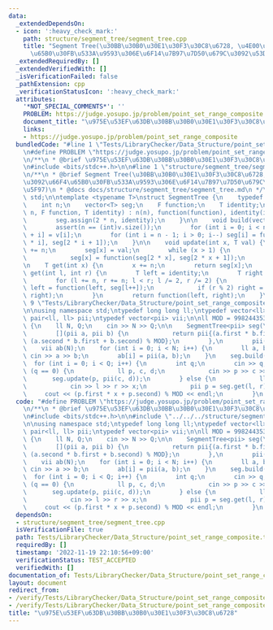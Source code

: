 ```yaml
---
data:
  _extendedDependsOn:
  - icon: ':heavy_check_mark:'
    path: structure/segment_tree/segment_tree.cpp
    title: "Segment Tree(\u30BB\u30B0\u30E1\u30F3\u30C8\u6728, \u4E00\u70B9\u3092\u66F4\
      \u65B0\u30FB\u533A\u9593\u306E\u6F14\u7B97\u7D50\u679C\u3092\u53D6\u5F97)"
  _extendedRequiredBy: []
  _extendedVerifiedWith: []
  _isVerificationFailed: false
  _pathExtension: cpp
  _verificationStatusIcon: ':heavy_check_mark:'
  attributes:
    '*NOT_SPECIAL_COMMENTS*': ''
    PROBLEM: https://judge.yosupo.jp/problem/point_set_range_composite
    document_title: "\u975E\u53EF\u63DB\u30BB\u30B0\u30E1\u30F3\u30C8\u6728"
    links:
    - https://judge.yosupo.jp/problem/point_set_range_composite
  bundledCode: "#line 1 \"Tests/LibraryChecker/Data_Structure/point_set_range_composite.test.cpp\"\
    \n#define PROBLEM \"https://judge.yosupo.jp/problem/point_set_range_composite\"\
    \n/**\n * @brief \u975E\u53EF\u63DB\u30BB\u30B0\u30E1\u30F3\u30C8\u6728\n */\n\
    \n#include <bits/stdc++.h>\n\n#line 1 \"structure/segment_tree/segment_tree.cpp\"\
    \n/**\n * @brief Segment Tree(\u30BB\u30B0\u30E1\u30F3\u30C8\u6728, \u4E00\u70B9\
    \u3092\u66F4\u65B0\u30FB\u533A\u9593\u306E\u6F14\u7B97\u7D50\u679C\u3092\u53D6\
    \u5F97)\n * @docs docs/structure/segment_tree/segment_tree.md\n */\n\nusing namespace\
    \ std;\n\ntemplate <typename T>\nstruct SegmentTree {\n    typedef T (*F)(T, T);\n\
    \    int n;\n    vector<T> seg;\n    F function;\n    T identity;\n\n    SegmentTree(int\
    \ n, F function, T identity) : n(n), function(function), identity(identity) {\n\
    \        seg.assign(2 * n, identity);\n    }\n\n    void build(vector<T> v) {\n\
    \        assert(n == (int)v.size());\n        for (int i = 0; i < n; i++) seg[n\
    \ + i] = v[i];\n        for (int i = n - 1; i > 0; i--) seg[i] = function(seg[2\
    \ * i], seg[2 * i + 1]);\n    }\n\n    void update(int x, T val) {\n        x\
    \ += n;\n        seg[x] = val;\n        while (x > 1) {\n            x = x / 2;\n\
    \            seg[x] = function(seg[2 * x], seg[2 * x + 1]);\n        }\n    }\n\
    \n    T get(int x) {\n        x += n;\n        return seg[x];\n    }\n\n    T\
    \ get(int l, int r) {\n        T left = identity;\n        T right = identity;\n\
    \        for (l += n, r += n; l < r; l /= 2, r /= 2) {\n            if (l % 2)\
    \ left = function(left, seg[l++]);\n            if (r % 2) right = function(seg[--r],\
    \ right);\n        }\n        return function(left, right);\n    }\n};\n#line\
    \ 9 \"Tests/LibraryChecker/Data_Structure/point_set_range_composite.test.cpp\"\
    \n\nusing namespace std;\ntypedef long long ll;\ntypedef vector<ll> vi;\ntypedef\
    \ pair<ll, ll> pii;\ntypedef vector<pii> vii;\n\nll MOD = 998244353;\n\nint main()\
    \ {\n    ll N, Q;\n    cin >> N >> Q;\n\n    SegmentTree<pii> seg(\n        N,\n\
    \        [](pii a, pii b) {\n            return pii{(a.first * b.first) % MOD,\
    \ (a.second * b.first + b.second) % MOD};\n        },\n        pii(1, 0));\n\n\
    \    vii ab(N);\n    for (int i = 0; i < N; i++) {\n        ll a, b;\n       \
    \ cin >> a >> b;\n        ab[i] = pii(a, b);\n    }\n    seg.build(ab);\n\n  \
    \  for (int i = 0; i < Q; i++) {\n        int q;\n        cin >> q;\n        if\
    \ (q == 0) {\n            ll p, c, d;\n            cin >> p >> c >> d;\n     \
    \       seg.update(p, pii(c, d));\n        } else {\n            ll l, r, x;\n\
    \            cin >> l >> r >> x;\n            pii p = seg.get(l, r);\n       \
    \     cout << (p.first * x + p.second) % MOD << endl;\n        }\n    }\n}\n"
  code: "#define PROBLEM \"https://judge.yosupo.jp/problem/point_set_range_composite\"\
    \n/**\n * @brief \u975E\u53EF\u63DB\u30BB\u30B0\u30E1\u30F3\u30C8\u6728\n */\n\
    \n#include <bits/stdc++.h>\n\n#include \"../../../structure/segment_tree/segment_tree.cpp\"\
    \n\nusing namespace std;\ntypedef long long ll;\ntypedef vector<ll> vi;\ntypedef\
    \ pair<ll, ll> pii;\ntypedef vector<pii> vii;\n\nll MOD = 998244353;\n\nint main()\
    \ {\n    ll N, Q;\n    cin >> N >> Q;\n\n    SegmentTree<pii> seg(\n        N,\n\
    \        [](pii a, pii b) {\n            return pii{(a.first * b.first) % MOD,\
    \ (a.second * b.first + b.second) % MOD};\n        },\n        pii(1, 0));\n\n\
    \    vii ab(N);\n    for (int i = 0; i < N; i++) {\n        ll a, b;\n       \
    \ cin >> a >> b;\n        ab[i] = pii(a, b);\n    }\n    seg.build(ab);\n\n  \
    \  for (int i = 0; i < Q; i++) {\n        int q;\n        cin >> q;\n        if\
    \ (q == 0) {\n            ll p, c, d;\n            cin >> p >> c >> d;\n     \
    \       seg.update(p, pii(c, d));\n        } else {\n            ll l, r, x;\n\
    \            cin >> l >> r >> x;\n            pii p = seg.get(l, r);\n       \
    \     cout << (p.first * x + p.second) % MOD << endl;\n        }\n    }\n}\n"
  dependsOn:
  - structure/segment_tree/segment_tree.cpp
  isVerificationFile: true
  path: Tests/LibraryChecker/Data_Structure/point_set_range_composite.test.cpp
  requiredBy: []
  timestamp: '2022-11-19 22:10:56+09:00'
  verificationStatus: TEST_ACCEPTED
  verifiedWith: []
documentation_of: Tests/LibraryChecker/Data_Structure/point_set_range_composite.test.cpp
layout: document
redirect_from:
- /verify/Tests/LibraryChecker/Data_Structure/point_set_range_composite.test.cpp
- /verify/Tests/LibraryChecker/Data_Structure/point_set_range_composite.test.cpp.html
title: "\u975E\u53EF\u63DB\u30BB\u30B0\u30E1\u30F3\u30C8\u6728"
---
```

